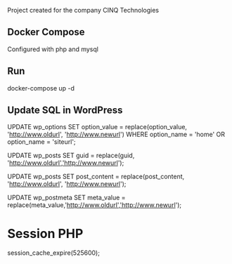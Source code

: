 
Project created for the company CINQ Technologies

## Docker Compose

Configured with php and mysql

## Run

docker-compose up -d

## Update SQL in WordPress

UPDATE wp_options SET option_value = replace(option_value, 'http://www.oldurl', 'http://www.newurl') WHERE option_name = 'home' OR option_name = 'siteurl';

UPDATE wp_posts SET guid = replace(guid, 'http://www.oldurl','http://www.newurl');

UPDATE wp_posts SET post_content = replace(post_content, 'http://www.oldurl', 'http://www.newurl');

UPDATE wp_postmeta SET meta_value = replace(meta_value,'http://www.oldurl','http://www.newurl');

# Session PHP

session_cache_expire(525600);
